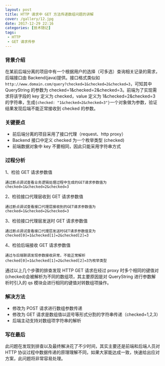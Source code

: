 ```yaml
---
layout: post
title: HTTP 请求中 GET 方法传递数组问题的讲解
cover: /gallery/12.jpg
date: 2017-12-29 22:16
categories: [技术随记]
tags: 
 - HTTP
 - GET 请求传参
---
```


### 背景介绍

在某前后端分离的项目中有一个根据用户的选择（可多选）查询相关记录的需求，后端接口由 Backend(java)提供。接口格式类似如`http://www.domain.com/query?checked=1&checked=2&checked=3`，可知其中 QueryString 的参数为 checked=1&checked=2&checked=3。前端为了实现需求将该字段的 key 定义为 checked，value 定义为 1&checked=2&checked=3 的字符串，生成`{checked: "1&checked=2&checked=3"}`一个对象做为参数，验证结果发现后端不能正常接收到 checked 的参数。

### 关键要点

- 前后端分离的项目采用了接口代理（request、http proxy）
- Backend 接口中定义 checked 为一个枚举类型 (checked)
- 前端数据对象中 key 不要相同，因此只能采用字符串方式

### 过程分析

1、检验 GET 请求参数值

```text
通过断点调试查看业务逻辑处理过程中生成的GET请求参数值为checked=1&checked=2&checked=3
```

<!--more-->

2、检验接口代理层收到 GET 请求参数值

```text
通过断点调试查看接口代理层接收到的GET请求参数值为 checked=1&checked=2&checked=3
```

3、检验接口代理层发送时 GET 请求参数值

```text
通过断点调试查看接口代理层发送时GET请求参数值变为 checked[0]=1&checked[1]=2&checked[2]=3
```

4、检验后端接收 GET 请求参数值

```text
通过与后端联调发现参数接收异常，不能正常解析checked[0]=1&checked[1]=2&checked[2]=3为枚举类型
```

通过以上几个步骤的排查发现 HTTP GET 请求在经过 proxy 时多个相同的键值对(checked)会被解析为不同的数组项，其主要原因是对 QueryString 进行参数解析时引入的 qs 模块会进行相同的键值对转数组项操作。

### 解决方法

- 修改为 POST 请求进行数组参数传递
- 修改为 GET 请求是数组值以逗号等形式分割的字符串传递（checked=1,2,3）
- 后端主动支持对数组项字符串的解析

### 写在最后

此问题在发现到排查以及最终解决花了不少时间，其实主要还是前端和后端人员对 HTTP 协议过程中数据传递的原理理解不同，如果大家能达成一致，快速给出应对方案，此问题将非常容易处理。
